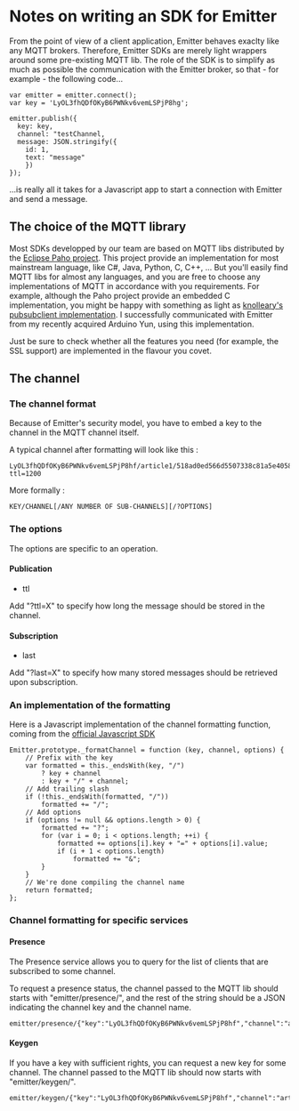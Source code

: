 # Notes on writing an SDK for Emitter

From the point of view of a client application, Emitter behaves exaclty like any MQTT brokers. Therefore, Emitter SDKs are merely light wrappers around some pre-existing MQTT lib. The role of the SDK is to simplify as much as possible the communication with the Emitter broker, so that - for example - the following code...

```
var emitter = emitter.connect(); 
var key = 'LyOL3fhQDfOKyB6PWNkv6vemLSPjP8hg';

emitter.publish({
  key: key,
  channel: "testChannel,
  message: JSON.stringify({
    id: 1,
    text: "message"
    })
});
```

...is really all it takes for a Javascript app to start a connection with Emitter and send a message.

## The choice of the MQTT library

Most SDKs developped by our team are based on MQTT libs distributed by the [Eclipse Paho project](http://www.eclipse.org/paho/). This project provide an implementation for most mainstream language, like C#, Java, Python, C, C++, ... But you'll easily find MQTT libs for almost any languages, and you are free to choose any implementations of MQTT in accordance with you requirements. For example, although the Paho project provide an embedded C implementation, you might be happy with something as light as [knolleary's pubsubclient implementation](https://github.com/krohling/ArduinoPusherClient). I successfully communicated with Emitter from my recently acquired Arduino Yun, using this implementation.


Just be sure to check whether all the features you need (for example, the SSL support) are implemented in the flavour you covet.

## The channel

### The channel format

Because of Emitter's security model, you have to embed a key to the channel in the MQTT channel itself.


A typical channel after formatting will look like this :

```
LyOL3fhQDfOKyB6PWNkv6vemLSPjP8hf/article1/518ad0ed566d5507338c81a5e405829b/?ttl=1200
```

More formally :

```
KEY/CHANNEL[/ANY NUMBER OF SUB-CHANNELS][/?OPTIONS]
```

### The options

The options are specific to an operation.

#### Publication

- ttl

Add "?ttl=X" to specify how long the message should be stored in the channel.

#### Subscription

- last

Add "?last=X" to specify how many stored messages should be retrieved upon subscription.

### An implementation of the formatting

Here is a Javascript implementation of the channel formatting function, coming from the [official Javascript SDK](https://github.com/emitter-io/javascript)

```
Emitter.prototype._formatChannel = function (key, channel, options) {
    // Prefix with the key
    var formatted = this._endsWith(key, "/")
        ? key + channel
        : key + "/" + channel;
    // Add trailing slash
    if (!this._endsWith(formatted, "/"))
        formatted += "/";
    // Add options
    if (options != null && options.length > 0) {
        formatted += "?";
        for (var i = 0; i < options.length; ++i) {
            formatted += options[i].key + "=" + options[i].value;
            if (i + 1 < options.length)
                formatted += "&";
        }
    }
    // We're done compiling the channel name
    return formatted;
};
```

### Channel formatting for specific services

#### Presence
The Presence service allows you to query for the list of clients that are subscribed to some channel.

To request a presence status, the channel passed to the MQTT lib should starts with "emitter/presence/", and the rest of the string should be a JSON indicating the channel key and the channel name.

```
emitter/presence/{"key":"LyOL3fhQDfOKyB6PWNkv6vemLSPjP8hf","channel":"article1"}
```

#### Keygen
If you have a key with sufficient rights, you can request a new key for some channel. The channel passed to the MQTT lib should now starts with "emitter/keygen/".

```
emitter/keygen/{"key":"LyOL3fhQDfOKyB6PWNkv6vemLSPjP8hf","channel":"article1"}
```
